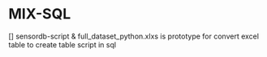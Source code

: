 # MIX-SQL
[] sensordb-script & full_dataset_python.xlxs is prototype for convert 
excel table 
to create table script in sql <br>
